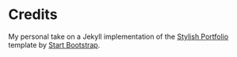 # Credits

My personal take on a Jekyll implementation of the [Stylish Portfolio](http://startbootstrap.com/template-overviews/stylish-portfolio/) template by [Start Bootstrap](http://startbootstrap.com/).
